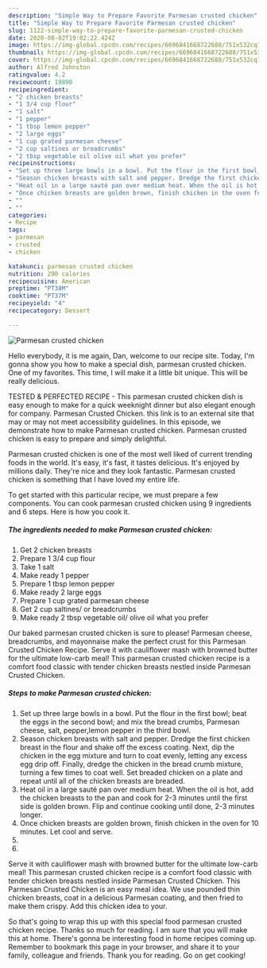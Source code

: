 ```yaml
---
description: "Simple Way to Prepare Favorite Parmesan crusted chicken"
title: "Simple Way to Prepare Favorite Parmesan crusted chicken"
slug: 1122-simple-way-to-prepare-favorite-parmesan-crusted-chicken
date: 2020-08-02T19:02:22.424Z
image: https://img-global.cpcdn.com/recipes/6696841668722688/751x532cq70/parmesan-crusted-chicken-recipe-main-photo.jpg
thumbnail: https://img-global.cpcdn.com/recipes/6696841668722688/751x532cq70/parmesan-crusted-chicken-recipe-main-photo.jpg
cover: https://img-global.cpcdn.com/recipes/6696841668722688/751x532cq70/parmesan-crusted-chicken-recipe-main-photo.jpg
author: Alfred Johnston
ratingvalue: 4.2
reviewcount: 19890
recipeingredient:
- "2 chicken breasts"
- "1 3/4 cup flour"
- "1 salt"
- "1 pepper"
- "1 tbsp lemon pepper"
- "2 large eggs"
- "1 cup grated parmesan cheese"
- "2 cup saltines or breadcrumbs"
- "2 tbsp vegetable oil olive oil what you prefer"
recipeinstructions:
- "Set up three large bowls in a bowl. Put the flour in the first bowl; beat the eggs in the second bowl; and mix the bread crumbs, Parmesan cheese, salt, pepper,lemon pepper in the third bowl."
- "Season chicken breasts with salt and pepper. Dredge the first chicken breast in the flour and shake off the excess coating. Next, dip the chicken in the egg mixture and turn to coat evenly, letting any excess egg drip off. Finally, dredge the chicken in the bread crumb mixture, turning a few times to coat well. Set breaded chicken on a plate and repeat until all of the chicken breasts are breaded."
- "Heat oil in a large sauté pan over medium heat. When the oil is hot, add the chicken breasts to the pan and cook for 2-3 minutes until the first side is golden brown. Flip and continue cooking until done, 2-3 minutes longer."
- "Once chicken breasts are golden brown, finish chicken in the oven for 10 minutes. Let cool and serve."
- ""
- ""
categories:
- Recipe
tags:
- parmesan
- crusted
- chicken

katakunci: parmesan crusted chicken 
nutrition: 290 calories
recipecuisine: American
preptime: "PT38M"
cooktime: "PT37M"
recipeyield: "4"
recipecategory: Dessert

---
```



![Parmesan crusted chicken](https://img-global.cpcdn.com/recipes/6696841668722688/751x532cq70/parmesan-crusted-chicken-recipe-main-photo.jpg)

Hello everybody, it is me again, Dan, welcome to our recipe site. Today, I'm gonna show you how to make a special dish, parmesan crusted chicken. One of my favorites. This time, I will make it a little bit unique. This will be really delicious.

TESTED &amp; PERFECTED RECIPE - This parmesan crusted chicken dish is easy enough to make for a quick weeknight dinner but also elegant enough for company. Parmesan Crusted Chicken. this link is to an external site that may or may not meet accessibility guidelines. In this episode, we demonstrate how to make Parmesan crusted chicken. Parmesan crusted chicken is easy to prepare and simply delightful.

Parmesan crusted chicken is one of the most well liked of current trending foods in the world. It's easy, it's fast, it tastes delicious. It's enjoyed by millions daily. They're nice and they look fantastic. Parmesan crusted chicken is something that I have loved my entire life.


To get started with this particular recipe, we must prepare a few components. You can cook parmesan crusted chicken using 9 ingredients and 6 steps. Here is how you cook it.

<!--inarticleads1-->

##### The ingredients needed to make Parmesan crusted chicken:

1. Get 2 chicken breasts
1. Prepare 1 3/4 cup flour
1. Take 1 salt
1. Make ready 1 pepper
1. Prepare 1 tbsp lemon pepper
1. Make ready 2 large eggs
1. Prepare 1 cup grated parmesan cheese
1. Get 2 cup saltines/ or breadcrumbs
1. Make ready 2 tbsp vegetable oil/ olive oil what you prefer


Our baked parmesan crusted chicken is sure to please! Parmesan cheese, breadcrumbs, and mayonnaise make the perfect crust for this Parmesan Crusted Chicken Recipe. Serve it with cauliflower mash with browned butter for the ultimate low-carb meal! This parmesan crusted chicken recipe is a comfort food classic with tender chicken breasts nestled inside Parmesan Crusted Chicken. 

<!--inarticleads2-->

##### Steps to make Parmesan crusted chicken:

1. Set up three large bowls in a bowl. Put the flour in the first bowl; beat the eggs in the second bowl; and mix the bread crumbs, Parmesan cheese, salt, pepper,lemon pepper in the third bowl.
1. Season chicken breasts with salt and pepper. Dredge the first chicken breast in the flour and shake off the excess coating. Next, dip the chicken in the egg mixture and turn to coat evenly, letting any excess egg drip off. Finally, dredge the chicken in the bread crumb mixture, turning a few times to coat well. Set breaded chicken on a plate and repeat until all of the chicken breasts are breaded.
1. Heat oil in a large sauté pan over medium heat. When the oil is hot, add the chicken breasts to the pan and cook for 2-3 minutes until the first side is golden brown. Flip and continue cooking until done, 2-3 minutes longer.
1. Once chicken breasts are golden brown, finish chicken in the oven for 10 minutes. Let cool and serve.
1. 
1. 


Serve it with cauliflower mash with browned butter for the ultimate low-carb meal! This parmesan crusted chicken recipe is a comfort food classic with tender chicken breasts nestled inside Parmesan Crusted Chicken. This Parmesan Crusted Chicken is an easy meal idea. We use pounded thin chicken breasts, coat in a delicious Parmesan coating, and then fried to make them crispy. Add this chicken idea to your. 

So that's going to wrap this up with this special food parmesan crusted chicken recipe. Thanks so much for reading. I am sure that you will make this at home. There's gonna be interesting food in home recipes coming up. Remember to bookmark this page in your browser, and share it to your family, colleague and friends. Thank you for reading. Go on get cooking!
